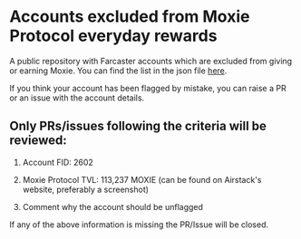 # Accounts excluded from Moxie Protocol everyday rewards
A public repository with Farcaster accounts which are excluded from giving or earning Moxie. You can find the list in the json file [here](https://github.com/Airstack-xyz/farcaster-bots/blob/main/farcaster-bots.json).

If you think your account has been flagged by mistake, you can raise a PR or an issue with the account details. 

## Only PRs/issues following the criteria will be reviewed:

1. Account FID: 2602

2. Moxie Protocol TVL: 113,237 MOXIE (can be found on Airstack's website, preferably a screenshot)

3. Comment why the account should be unflagged

If any of the above information is missing the PR/Issue will be closed.
